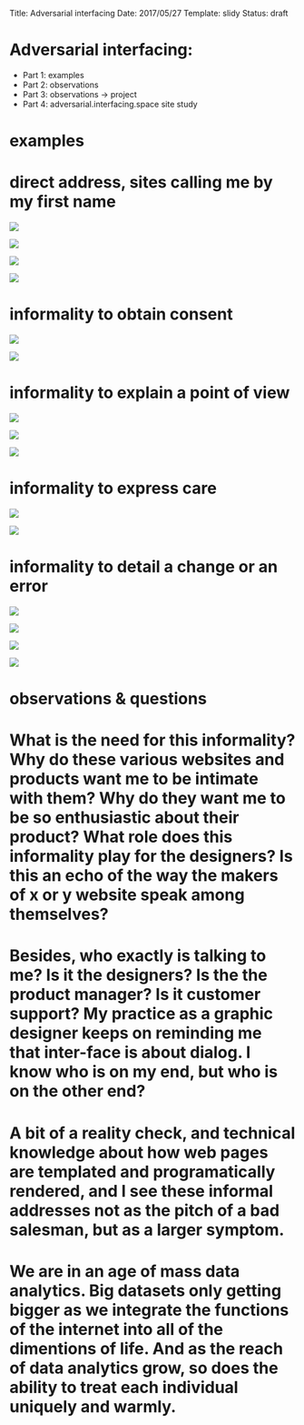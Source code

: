 Title: Adversarial interfacing
Date: 2017/05/27
Template: slidy
Status: draft

# Adversarial interfacing:
* Part 1: examples
* Part 2: observations
* Part 3: observations → project
* Part 4: adversarial.interfacing.space site study

# examples

# direct address, sites calling me by my first name
![](../images/grad-pres/hi-colm-amazon.png)

![](../images/grad-pres/dont-worry-well-keep-it-private-crop.png)

![](../images/grad-pres/5057840351_f14f986073_b.jpg)

![](../images/grad-pres/tumblr-welcome-back.png)


# informality to obtain consent

![](../images/grad-pres/tumblr-consent-sure.png)

![](../images/grad-pres/twitter-sounds-good.png)

# informality to explain a point of view

![](../images/grad-pres/Screenshot_2017-02-13_12-32-02.png)

![](../images/grad-pres/daily-mash-crop.png)

![](../images/grad-pres/nothardtoexplain-crop.png)

# informality to express care

![](../images/grad-pres/memo2.jpg)

![](../images/grad-pres/splat-human-head.png)

# informality to detail a change or an error

![](../images/grad-pres/tumblr-date-thee.png)

![](../images/grad-pres/oh-fine.png)

![](../images/grad-pres/highly-trained-monkeys.png)

![](../images/grad-pres/digitalocean-awesome.png)

# observations & questions

# What is the need for this informality? Why do these various websites and products want me to be intimate with them? Why do they want me to be so enthusiastic about their product? What role does this informality play for the designers? Is this an echo of the way the makers of x or y website speak among themselves?

# Besides, who exactly is talking to me? Is it the designers? Is the the product manager? Is it customer support? My practice as a graphic designer keeps on reminding me that inter-face is about dialog. I know who is on my end, but who is on the other end?

# A bit of a reality check, and technical knowledge about how web pages are templated and programatically rendered, and I see these informal addresses not as the pitch of a bad salesman, but as a larger symptom.

# We are in an age of mass data analytics. Big datasets only getting bigger as we integrate the functions of the internet into all of the dimentions of life. And as the reach of data analytics grow, so does the ability to treat each individual uniquely and warmly. 
